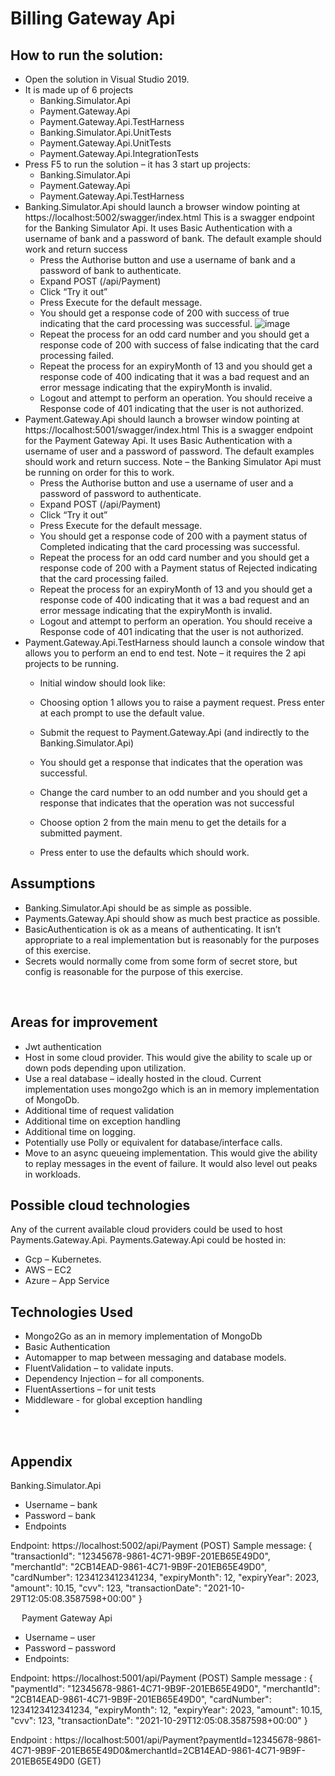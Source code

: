 # Billing Gateway Api

## How to run the solution:

-	Open the solution in Visual Studio 2019.
-	It is made up of 6 projects
    -	Banking.Simulator.Api
    -	Payment.Gateway.Api
    -	Payment.Gateway.Api.TestHarness
    - Banking.Simulator.Api.UnitTests
    - Payment.Gateway.Api.UnitTests
    - Payment.Gateway.Api.IntegrationTests
-	Press F5 to run the solution – it has 3 start up projects:
    - Banking.Simulator.Api
    - Payment.Gateway.Api
    - Payment.Gateway.Api.TestHarness
-	Banking.Simulator.Api should launch a browser window pointing at https://localhost:5002/swagger/index.html This is a swagger endpoint for the Banking Simulator Api. It uses Basic Authentication with a username of bank and a password of bank. The default example should work and return success
    - Press the Authorise button and use a username of bank and a password of bank to authenticate.
    - Expand POST (/api/Payment)
    - Click “Try it out”
    - Press Execute for the default message.
    - You should get a response code of 200 with success of true indicating that the card processing was successful.
    ![image](https://user-images.githubusercontent.com/94113348/141292748-77b249ed-0e15-48b8-b405-904df202802a.png)
    - Repeat the process for an odd card number and you should get a response code of 200 with success of false indicating that the card processing failed.
    - Repeat the process for an expiryMonth of 13 and you should get a response code of 400 indicating that it was a bad request and an error message indicating that the expiryMonth is invalid.
    - Logout and attempt to perform an operation. You should receive a Response code of 401 indicating that the user is not authorized.
- Payment.Gateway.Api should launch a browser window pointing at https://localhost:5001/swagger/index.html This is a swagger endpoint for the Payment Gateway Api. It uses Basic Authentication with a username of user and a password of password. The default examples should work and return success. Note – the Banking Simulator Api must be running on order for this to work.
    - Press the Authorise button and use a username of user and a password of password to authenticate.
    - Expand POST (/api/Payment)
    - Click “Try it out”
    - Press Execute for the default message.
    - You should get a response code of 200 with a payment status of Completed indicating that the card processing was successful.
    - Repeat the process for an odd card number and you should get a response code of 200 with a Payment status of Rejected indicating that the card processing failed.
    - Repeat the process for an expiryMonth of 13 and you should get a response code of 400 indicating that it was a bad request and an error message indicating that the expiryMonth is invalid.
    - Logout and attempt to perform an operation. You should receive a Response code of 401 indicating that the user is not authorized.
-	Payment.Gateway.Api.TestHarness should launch a console window that allows you to perform an end to end test. Note – it requires the 2 api projects to be running.
    - Initial window should look like:
 
    - Choosing option 1 allows you to raise a payment request. Press enter at each prompt to use the default value.
 
    - Submit the request to Payment.Gateway.Api (and indirectly to the Banking.Simulator.Api)
    - You should get a response that indicates that the operation was successful.
    - Change the card number to an odd number and you should get a response that indicates that the operation was not successful
    - Choose option 2 from the main menu to get the details for a submitted payment.
    - Press enter to use the defaults which should work.
 
## Assumptions

-	Banking.Simulator.Api should be as simple as possible.
-	Payments.Gateway.Api should show as much best practice as possible.
-	BasicAuthentication is ok as a means of authenticating. It isn’t appropriate to a real implementation but is reasonably for the purposes of this exercise.
-	Secrets would normally come from some form of secret store, but config is reasonable for the purpose of this exercise.

 
## Areas for improvement

-	Jwt authentication
-	Host in some cloud provider. This would give the ability to scale up or down pods depending upon utilization.
-	Use a real database – ideally hosted in the cloud. Current implementation uses mongo2go which is an in memory implementation of MongoDb.
-	Additional time of request validation
-	Additional time on exception handling
-	Additional time on logging. 
-	Potentially use Polly or equivalent for database/interface calls.
-	Move to an async queueing implementation. This would give the ability to replay messages in the event of failure. It would also level out peaks in workloads.

## Possible cloud technologies

Any of the current available cloud providers could be used to host Payments.Gateway.Api.
Payments.Gateway.Api could be hosted in:
-	Gcp – Kubernetes.
-	AWS – EC2
-	Azure – App Service
 
## Technologies Used

-	Mongo2Go as an in memory implementation of MongoDb
-	Basic Authentication
-	Automapper to map between messaging and database models.
-	FluentValidation – to validate inputs.
-	Dependency Injection – for all components.
-	FluentAssertions – for unit tests
-	Middleware  - for global exception handling
-	
 
## Appendix

Banking.Simulator.Api

- Username – bank
- Password – bank
- Endpoints

Endpoint: https://localhost:5002/api/Payment (POST)
Sample message:
{
  "transactionId": "12345678-9861-4C71-9B9F-201EB65E49D0",
  "merchantId": "2CB14EAD-9861-4C71-9B9F-201EB65E49D0",
  "cardNumber": 1234123412341234,
  "expiryMonth": 12,
  "expiryYear": 2023,
  "amount": 10.15,
  "cvv": 123,
  "transactionDate": "2021-10-29T12:05:08.3587598+00:00"
}

 
Payment Gateway Api

- Username – user
- Password – password
- Endpoints:

Endpoint: https://localhost:5001/api/Payment (POST)
Sample message :
{
  "paymentId": "12345678-9861-4C71-9B9F-201EB65E49D0",
  "merchantId": "2CB14EAD-9861-4C71-9B9F-201EB65E49D0",
  "cardNumber": 1234123412341234,
  "expiryMonth": 12,
  "expiryYear": 2023,
  "amount": 10.15,
  "cvv": 123,
  "transactionDate": "2021-10-29T12:05:08.3587598+00:00"
}

Endpoint : https://localhost:5001/api/Payment?paymentId=12345678-9861-4C71-9B9F-201EB65E49D0&merchantId=2CB14EAD-9861-4C71-9B9F-201EB65E49D0 (GET)


